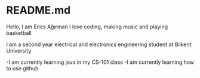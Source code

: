 # README.md

Hello, I am Enes Ağırman
I love coding, making music and playing basketball

I am a second year electrical and electronics engineering student at Bilkent University

-I am currently learning java in my CS-101 class
-I am currently learning how to use github
